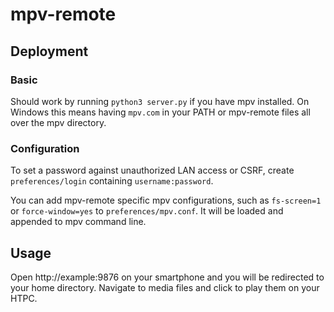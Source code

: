 # mpv-remote

## Deployment

### Basic

Should work by running `python3 server.py` if you have mpv installed. On
Windows this means having `mpv.com` in your PATH or mpv-remote files all over
the mpv directory.

### Configuration

To set a password against unauthorized LAN access or CSRF, create `preferences/login` containing `username:password`.


You can add mpv-remote specific mpv configurations, such as `fs-screen=1` or `force-window=yes` to `preferences/mpv.conf`.
It will be loaded and appended to mpv command line.

## Usage

Open http://example:9876 on your smartphone and you will be redirected to your
home directory. Navigate to media files and click to play them on your HTPC.
